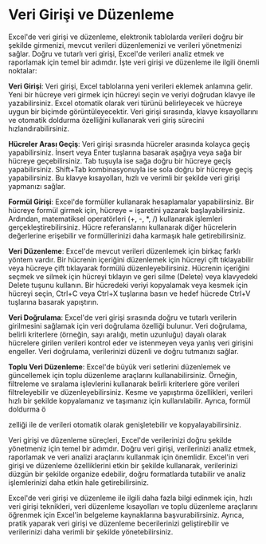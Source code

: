 # Veri Girişi ve Düzenleme

Excel'de veri girişi ve düzenleme, elektronik tablolarda verileri doğru bir şekilde girmenizi, mevcut verileri düzenlemenizi ve verileri yönetmenizi sağlar. Doğru ve tutarlı veri girişi, Excel'de verileri analiz etmek ve raporlamak için temel bir adımdır. İşte veri girişi ve düzenleme ile ilgili önemli noktalar:

**Veri Girişi**: Veri girişi, Excel tablolarına yeni verileri eklemek anlamına gelir. Yeni bir hücreye veri girmek için hücreyi seçin ve veriyi doğrudan klavye ile yazabilirsiniz. Excel otomatik olarak veri türünü belirleyecek ve hücreye uygun bir biçimde görüntüleyecektir. Veri girişi sırasında, klavye kısayollarını ve otomatik doldurma özelliğini kullanarak veri giriş sürecini hızlandırabilirsiniz.

**Hücreler Arası Geçiş**: Veri girişi sırasında hücreler arasında kolayca geçiş yapabilirsiniz. İnsert veya Enter tuşlarına basarak aşağıya veya sağa bir hücreye geçebilirsiniz. Tab tuşuyla ise sağa doğru bir hücreye geçiş yapabilirsiniz. Shift+Tab kombinasyonuyla ise sola doğru bir hücreye geçiş yapabilirsiniz. Bu klavye kısayolları, hızlı ve verimli bir şekilde veri girişi yapmanızı sağlar.

**Formül Girişi**: Excel'de formüller kullanarak hesaplamalar yapabilirsiniz. Bir hücreye formül girmek için, hücreye = işaretini yazarak başlayabilirsiniz. Ardından, matematiksel operatörleri (+, -, *, /) kullanarak işlemleri gerçekleştirebilirsiniz. Hücre referanslarını kullanarak diğer hücrelerin değerlerine erişebilir ve formüllerinizi daha karmaşık hale getirebilirsiniz.

**Veri Düzenleme**: Excel'de mevcut verileri düzenlemek için birkaç farklı yöntem vardır. Bir hücrenin içeriğini düzenlemek için hücreyi çift tıklayabilir veya hücreye çift tıklayarak formülü düzenleyebilirsiniz. Hücrenin içeriğini seçmek ve silmek için hücreyi tıklayın ve geri silme (Delete) veya klavyedeki Delete tuşunu kullanın. Bir hücredeki veriyi kopyalamak veya kesmek için hücreyi seçin, Ctrl+C veya Ctrl+X tuşlarına basın ve hedef hücrede Ctrl+V tuşlarına basarak yapıştırın.

**Veri Doğrulama**: Excel'de veri girişi sırasında doğru ve tutarlı verilerin girilmesini sağlamak için veri doğrulama özelliği bulunur. Veri doğrulama, belirli kriterlere (örneğin, sayı aralığı, metin uzunluğu) dayalı olarak hücrelere girilen verileri kontrol eder ve istenmeyen veya yanlış veri girişini engeller. Veri doğrulama, verilerinizi düzenli ve doğru tutmanızı sağlar.

**Toplu Veri Düzenleme**: Excel'de büyük veri setlerini düzenlemek ve güncellemek için toplu düzenleme araçlarını kullanabilirsiniz. Örneğin, filtreleme ve sıralama işlevlerini kullanarak belirli kriterlere göre verileri filtreleyebilir ve düzenleyebilirsiniz. Kesme ve yapıştırma özellikleri, verileri hızlı bir şekilde kopyalamanız ve taşımanız için kullanılabilir. Ayrıca, formül doldurma ö

zelliği ile de verileri otomatik olarak genişletebilir ve kopyalayabilirsiniz.

Veri girişi ve düzenleme süreçleri, Excel'de verilerinizi doğru şekilde yönetmeniz için temel bir adımdır. Doğru veri girişi, verilerinizi analiz etmek, raporlamak ve veri analizi araçlarını kullanmak için önemlidir. Excel'in veri girişi ve düzenleme özelliklerini etkin bir şekilde kullanarak, verilerinizi düzgün bir şekilde organize edebilir, doğru formatlarda tutabilir ve analiz işlemlerinizi daha etkin hale getirebilirsiniz.

Excel'de veri girişi ve düzenleme ile ilgili daha fazla bilgi edinmek için, hızlı veri girişi teknikleri, veri düzenleme kısayolları ve toplu düzenleme araçlarını öğrenmek için Excel'in belgeleme kaynaklarına başvurabilirsiniz. Ayrıca, pratik yaparak veri girişi ve düzenleme becerilerinizi geliştirebilir ve verilerinizi daha verimli bir şekilde yönetebilirsiniz.